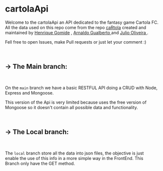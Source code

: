 # cartolaApi

Welcome to the cartolaApi an API dedicated to the fantasy game Cartola FC. All the data used on this repo come from the repo <a href="https://github.com/henriquepgomide/caRtola" target="_blank">caRtola</a> created and maintained by <a href="https://github.com/henriquepgomide">Henrique Gomide</a> , <a href="https://github.com/arnaldog12"> Arnaldo Gualberto </a> and <a href="https://github.com/jcalvesoliveira"> Julio Oliveira </a>.

Fell free to open Issues, make Pull requests or just let your comment :)

<br/>

## -> The Main branch:
  
  <br/>

  On the ```main``` branch we have a basic RESTFUL API doing a CRUD with Node, Express and Mongoose.

  This version of the Api is very limited because uses the free version of Mongoose so it doesn't contain all possible data and functionality.

  <br/>

## -> The Local branch:

<br/>

The ```local``` branch store all the data into json files, the objective is just enable the use of this info in a more simple way in the FrontEnd. This Branch only have the GET method.


